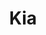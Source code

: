 ---
layout: credit-info
headerstatus: shunk-header
title: Kia
iden: kia
showreel_weight: 105
credits_weight: 104
thumbnail: /assets/img/credits-grid/kia.jpg
image: /assets/img/credits-grid/opengraph/kia.jpg
image_size: 3
category: credits
role: Composer
type: Short Film
year: 2015
imdb: http://www.imdb.com/title/tt4452766
sample: assets/media/kia_60s
soundcloud: https://w.soundcloud.com/player/?url=https%3A//api.soundcloud.com/playlists/111464707&amp;auto_play=false&amp;hide_related=false&amp;show_comments=false&amp;show_user=false&amp;show_reposts=false&amp;visual=false
genre: Drama
director: Arya Moghaddam
writers: Brennan Gilpatrick, Arya Moghaddam
synopsis: While attending his first day of school on September 11, 2001, a young Iranian boy named Kia becomes the unwilling symbol of everything his classmates fear.
---